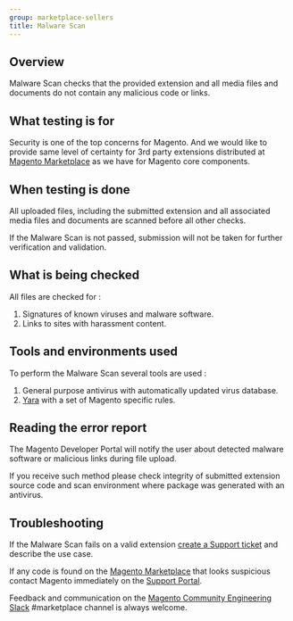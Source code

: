 ```yaml
---
group: marketplace-sellers
title: Malware Scan
---
```


## Overview

Malware Scan checks that the provided extension and all media files and documents do not contain any malicious code or links.

## What testing is for

Security is one of the top concerns for Magento. And we would like to provide same level of certainty for 3rd party extensions distributed at [Magento Marketplace](https://marketplace.magento.com/) as we have for Magento core components.

## When testing is done

All uploaded files, including the submitted extension and all associated media files and documents are scanned before all other checks.

If the Malware Scan is not passed, submission will not be taken for further verification and validation.

## What is being checked

All files are checked for :

1. Signatures of known viruses and malware software.
1. Links to sites with harassment content.

## Tools and environments used

To perform the Malware Scan several tools are used :

1. General purpose antivirus with automatically updated virus database.
1. [Yara](https://github.com/virustotal/yara) with a set of Magento specific rules.

## Reading the error report

The Magento Developer Portal will notify the user about detected malware software or malicious links during file upload.

If you receive such method please check integrity of submitted extension source code and scan environment where package was generated with an antivirus.

## Troubleshooting

If the Malware Scan fails on a valid extension [create a Support ticket](https://marketplacesupport.magento.com/hc/en-us) and describe the use case.

If any code is found on the  [Magento Marketplace](https://marketplace.magento.com/) that looks suspicious contact Magento immediately on the [Support Portal](https://marketplacesupport.magento.com/hc/en-us).

Feedback and communication on the [Magento Community Engineering Slack](https://magentocommeng.slack.com/archives/C7SL5CGDN) #marketplace channel is always welcome.

